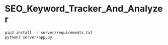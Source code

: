 # SEO_Keyword_Tracker_And_Analyzer

```bash
pip3 install -r server/requirements.txt
python3 server/app.py
```
